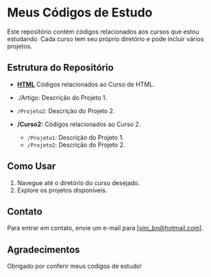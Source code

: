 # Meus Códigos de Estudo

Este repositório contém códigos relacionados aos cursos que estou estudando. Cada curso tem seu próprio diretório e pode incluir vários projetos.

## Estrutura do Repositório

- **[HTML](https://github.com/vini-fritzen/Estudos/tree/dbd3f07ec12206bf5feb3af72d82abf082e0b001/HTML)** Códigos relacionados ao Curso de HTML.
 - <a href="https://github.com/vini-fritzen/Estudos/tree/dbd3f07ec12206bf5feb3af72d82abf082e0b001/Artigo" style="text-decoration:none">./Artigo</a>: Descrição do Projeto 1.
  - `/Projeto2`: Descrição do Projeto 2.

- **/Curso2:** Códigos relacionados ao Curso 2.
  - `/Projeto1`: Descrição do Projeto 1.
  - `/Projeto2`: Descrição do Projeto 2.

## Como Usar

1. Navegue até o diretório do curso desejado.
2. Explore os projetos disponíveis.

## Contato

Para entrar em contato, envie um e-mail para [vini_bn@hotmail.com].

## Agradecimentos

Obrigado por conferir meus códigos de estudo!
